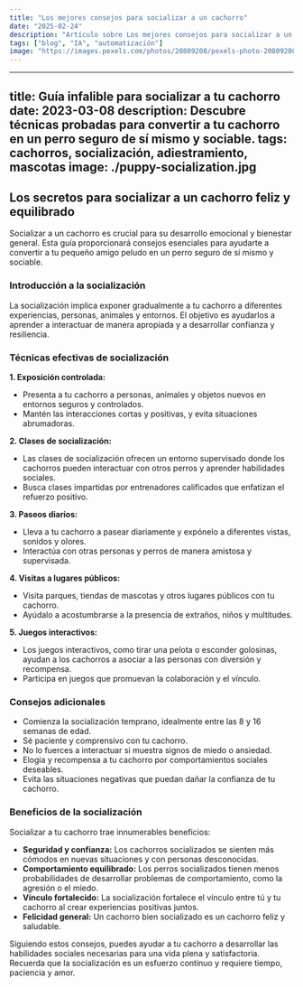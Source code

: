 ```yaml
---
title: "Los mejores consejos para socializar a un cachorro"
date: "2025-02-24"
description: "Artículo sobre Los mejores consejos para socializar a un cachorro"
tags: ["blog", "IA", "automatización"]
image: "https://images.pexels.com/photos/20809208/pexels-photo-20809208.jpeg?auto=compress&cs=tinysrgb&h=350"
---
```


---
title: Guía infalible para socializar a tu cachorro
date: 2023-03-08
description: Descubre técnicas probadas para convertir a tu cachorro en un perro seguro de sí mismo y sociable.
tags: cachorros, socialización, adiestramiento, mascotas
image: ./puppy-socialization.jpg
---


## Los secretos para socializar a un cachorro feliz y equilibrado

Socializar a un cachorro es crucial para su desarrollo emocional y bienestar general. Esta guía proporcionará consejos esenciales para ayudarte a convertir a tu pequeño amigo peludo en un perro seguro de sí mismo y sociable.

### Introducción a la socialización

La socialización implica exponer gradualmente a tu cachorro a diferentes experiencias, personas, animales y entornos. El objetivo es ayudarlos a aprender a interactuar de manera apropiada y a desarrollar confianza y resiliencia.

### Técnicas efectivas de socialización

**1. Exposición controlada:**

* Presenta a tu cachorro a personas, animales y objetos nuevos en entornos seguros y controlados.
* Mantén las interacciones cortas y positivas, y evita situaciones abrumadoras.

**2. Clases de socialización:**

* Las clases de socialización ofrecen un entorno supervisado donde los cachorros pueden interactuar con otros perros y aprender habilidades sociales.
* Busca clases impartidas por entrenadores calificados que enfatizan el refuerzo positivo.

**3. Paseos diarios:**

* Lleva a tu cachorro a pasear diariamente y expónelo a diferentes vistas, sonidos y olores.
* Interactúa con otras personas y perros de manera amistosa y supervisada.

**4. Visitas a lugares públicos:**

* Visita parques, tiendas de mascotas y otros lugares públicos con tu cachorro.
* Ayúdalo a acostumbrarse a la presencia de extraños, niños y multitudes.

**5. Juegos interactivos:**

* Los juegos interactivos, como tirar una pelota o esconder golosinas, ayudan a los cachorros a asociar a las personas con diversión y recompensa.
* Participa en juegos que promuevan la colaboración y el vínculo.

### Consejos adicionales

* Comienza la socialización temprano, idealmente entre las 8 y 16 semanas de edad.
* Sé paciente y comprensivo con tu cachorro.
* No lo fuerces a interactuar si muestra signos de miedo o ansiedad.
* Elogia y recompensa a tu cachorro por comportamientos sociales deseables.
* Evita las situaciones negativas que puedan dañar la confianza de tu cachorro.

### Beneficios de la socialización

Socializar a tu cachorro trae innumerables beneficios:

* **Seguridad y confianza:** Los cachorros socializados se sienten más cómodos en nuevas situaciones y con personas desconocidas.
* **Comportamiento equilibrado:** Los perros socializados tienen menos probabilidades de desarrollar problemas de comportamiento, como la agresión o el miedo.
* **Vínculo fortalecido:** La socialización fortalece el vínculo entre tú y tu cachorro al crear experiencias positivas juntos.
* **Felicidad general:** Un cachorro bien socializado es un cachorro feliz y saludable.

Siguiendo estos consejos, puedes ayudar a tu cachorro a desarrollar las habilidades sociales necesarias para una vida plena y satisfactoria. Recuerda que la socialización es un esfuerzo continuo y requiere tiempo, paciencia y amor.